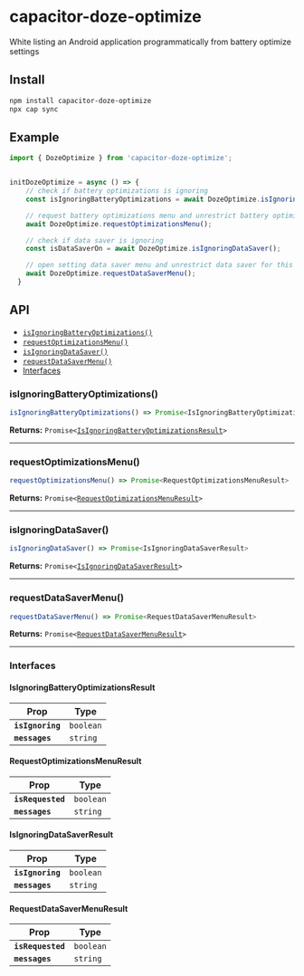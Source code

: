 # capacitor-doze-optimize

White listing an Android application programmatically from battery optimize settings

## Install

```bash
npm install capacitor-doze-optimize
npx cap sync
```
## Example


```typescript
import { DozeOptimize } from 'capacitor-doze-optimize';


initDozeOptimize = async () => {
    // check if battery optimizations is ignoring
    const isIgnoringBatteryOptimizations = await DozeOptimize.isIgnoringBatteryOptimizations();

    // request battery optimizations menu and unrestrict battery optimizations for this app, add to whitelist
    await DozeOptimize.requestOptimizationsMenu();

    // check if data saver is ignoring
    const isDataSaverOn = await DozeOptimize.isIgnoringDataSaver();

    // open setting data saver menu and unrestrict data saver for this app, add to whitelist
    await DozeOptimize.requestDataSaverMenu();
  }

```
## API

<docgen-index>

* [`isIgnoringBatteryOptimizations()`](#isignoringbatteryoptimizations)
* [`requestOptimizationsMenu()`](#requestoptimizationsmenu)
* [`isIgnoringDataSaver()`](#isignoringdatasaver)
* [`requestDataSaverMenu()`](#requestdatasavermenu)
* [Interfaces](#interfaces)

</docgen-index>

<docgen-api>
<!--Update the source file JSDoc comments and rerun docgen to update the docs below-->

### isIgnoringBatteryOptimizations()

```typescript
isIgnoringBatteryOptimizations() => Promise<IsIgnoringBatteryOptimizationsResult>
```

**Returns:** <code>Promise&lt;<a href="#isignoringbatteryoptimizationsresult">IsIgnoringBatteryOptimizationsResult</a>&gt;</code>

--------------------


### requestOptimizationsMenu()

```typescript
requestOptimizationsMenu() => Promise<RequestOptimizationsMenuResult>
```

**Returns:** <code>Promise&lt;<a href="#requestoptimizationsmenuresult">RequestOptimizationsMenuResult</a>&gt;</code>

--------------------


### isIgnoringDataSaver()

```typescript
isIgnoringDataSaver() => Promise<IsIgnoringDataSaverResult>
```

**Returns:** <code>Promise&lt;<a href="#isignoringdatasaverresult">IsIgnoringDataSaverResult</a>&gt;</code>

--------------------


### requestDataSaverMenu()

```typescript
requestDataSaverMenu() => Promise<RequestDataSaverMenuResult>
```

**Returns:** <code>Promise&lt;<a href="#requestdatasavermenuresult">RequestDataSaverMenuResult</a>&gt;</code>

--------------------


### Interfaces


#### IsIgnoringBatteryOptimizationsResult

| Prop             | Type                 |
| ---------------- | -------------------- |
| **`isIgnoring`** | <code>boolean</code> |
| **`messages`**   | <code>string</code>  |


#### RequestOptimizationsMenuResult

| Prop              | Type                 |
| ----------------- | -------------------- |
| **`isRequested`** | <code>boolean</code> |
| **`messages`**    | <code>string</code>  |


#### IsIgnoringDataSaverResult

| Prop             | Type                 |
| ---------------- | -------------------- |
| **`isIgnoring`** | <code>boolean</code> |
| **`messages`**   | <code>string</code>  |


#### RequestDataSaverMenuResult

| Prop              | Type                 |
| ----------------- | -------------------- |
| **`isRequested`** | <code>boolean</code> |
| **`messages`**    | <code>string</code>  |

</docgen-api>
